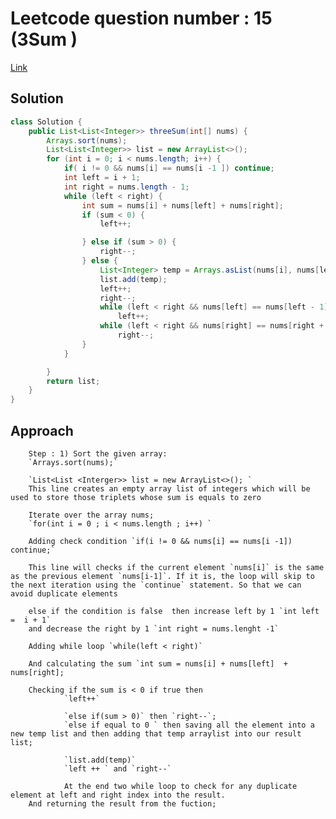 # Leetcode question number : 15 (3Sum )

[Link](https://leetcode.com/problems/3sum/)

## Solution
``` java
class Solution {
    public List<List<Integer>> threeSum(int[] nums) {
        Arrays.sort(nums);
        List<List<Integer>> list = new ArrayList<>();
        for (int i = 0; i < nums.length; i++) {
            if( i != 0 && nums[i] == nums[i -1 ]) continue;
            int left = i + 1;
            int right = nums.length - 1;
            while (left < right) {
                int sum = nums[i] + nums[left] + nums[right];
                if (sum < 0) {
                    left++;

                } else if (sum > 0) {
                    right--;
                } else {
                    List<Integer> temp = Arrays.asList(nums[i], nums[left], nums[right]);
                    list.add(temp);
                    left++;
                    right--;
                    while (left < right && nums[left] == nums[left - 1])
                        left++;
                    while (left < right && nums[right] == nums[right + 1])
                        right--;
                }
            }

        }
        return list;
    }
}
```
## Approach

        Step : 1) Sort the given array:
        `Arrays.sort(nums);`

        `List<List <Interger>> list = new ArrayList<>(); `
        This line creates an empty array list of integers which will be used to store those triplets whose sum is equals to zero

        Iterate over the array nums;
        `for(int i = 0 ; i < nums.length ; i++) `

        Adding check condition `if(i != 0 && nums[i] == nums[i -1]) continue;`

        This line will checks if the current element `nums[i]` is the same as the previous element `nums[i-1]`. If it is, the loop will skip to the next iteration using the `continue` statement. So that we can avoid duplicate elements

        else if the condition is false  then increase left by 1 `int left =  i + 1`
        and decrease the right by 1 `int right = nums.lenght -1`

        Adding while loop `while(left < right)`

        And calculating the sum `int sum = nums[i] + nums[left]  + nums[right];

        Checking if the sum is < 0 if true then
                `left++`

                `else if(sum > 0)` then `right--`;
                `else if equal to 0 ` then saving all the element into a new temp list and then adding that temp arraylist into our result list;

                `list.add(temp)`
                `left ++ ` and `right--`

                At the end two while loop to check for any duplicate element at left and right index into the result.
        And returning the result from the fuction;










